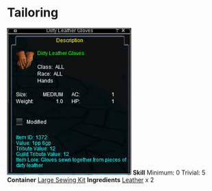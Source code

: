 <!-- TITLE: Dirty Leather Gloves -->
<!-- SUBTITLE: Made of dirty leather -->

# Tailoring
![Dirty Leather Gloves](/uploads/tailoring/dirty-leather-gloves.png "Dirty Leather Gloves")
**Skill**
Minimum: 0
Trivial: 5
​
**Container**
[Large Sewing Kit](large-sewing-kit)
​
**Ingredients**
[Leather](leather) x 2